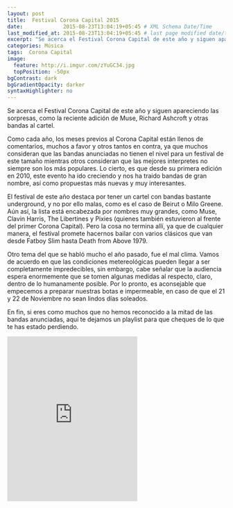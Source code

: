 ```yaml
---
layout: post
title:  Festival Corona Capital 2015
date:             2015-08-23T13:04:19+05:45 # XML Schema Date/Time
last_modified_at: 2015-08-23T13:04:19+05:45 # last page modified date/time
excerpt: "Se acerca el Festival Corona Capital de este año y siguen apareciendo las sorpresas."
categories: Música
tags:  Corona Capital
image:
  feature: http://i.imgur.com/zYuGC34.jpg
  topPosition: -50px
bgContrast: dark
bgGradientOpacity: darker
syntaxHighlighter: no
---
```


Se acerca el Festival Corona Capital de este año y siguen apareciendo las sorpresas, como la reciente adición de Muse, Richard Ashcroft y otras bandas al cartel.

Como cada año, los meses previos al Corona Capital están llenos de comentarios, muchos a favor y otros tantos en contra, ya que muchos consideran que las bandas anunciadas no tienen el nivel para un festival de este tamaño mientras otros consideran que las mejores interpretes no siempre son los más populares. Lo cierto, es que desde su primera edición en 2010, este evento ha ido creciendo y nos ha traido bandas de gran nombre, así como propuestas más nuevas y muy interesantes. 

El festival de este año destaca por tener un cartel con bandas bastante underground, y no por ello malas, como es el caso de Beirut o Milo Greene. Aún así, la lista está encabezada por nombres muy grandes, como Muse, Clavin Harris, The Libertines y Pixies (quienes también estuvieron al frente del primer Corona Capital). Pero la cosa no termina allí, ya que de cualquier manera, el festival promete hacernos bailar con varios clásicos que van desde Fatboy Slim hasta  Death from Above 1979.

Otro tema del que se habló mucho el año pasado, fue el mal clima. Vamos de acuerdo en que las condiciones metereológicas pueden llegar a ser completamente impredecibles, sin embargo, cabe señalar que la audiencia espera enormemente que se tomen algunas medidas al respecto, claro, dentro de lo humanamente posible. Por lo pronto, es aconsejable que empecemos a preparar nuestras botas e impermeable, en caso de que el 21 y  22  de Noviembre no sean lindos días soleados.

En fin, si eres como muchos que no hemos reconocido a la mitad de las bandas anunciadas, aquí te dejamos un playlist para que cheques de lo que te has estado perdiendo.

<iframe src="https://embed.spotify.com/?uri=spotify%3Auser%3A12145046388%3Aplaylist%3A1iUjNOSNrWLyfsIQP9E1VC" width="300" height="380" frameborder="0" allowtransparency="true"></iframe>
